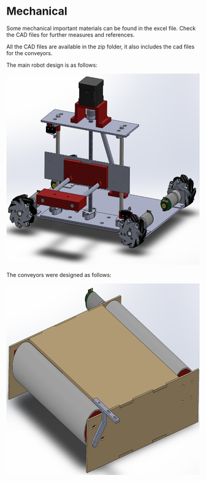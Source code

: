 # Mechanical
Some mechanical important materials can be found in the excel file. Check the CAD files for further measures and references.

All the CAD files are available in the zip folder, it also includes the cad files for the conveyors.

The main robot design is as follows:

<p align= "left"> <img src="main_robot_cad.png" alt="drawing" width="600" height="500"/> </p>
  
The conveyors were designed as follows:
  
<p align= "left"> <img src="main_conveyor_cad.png" alt="drawing" width="600" height="500"/> </p>
